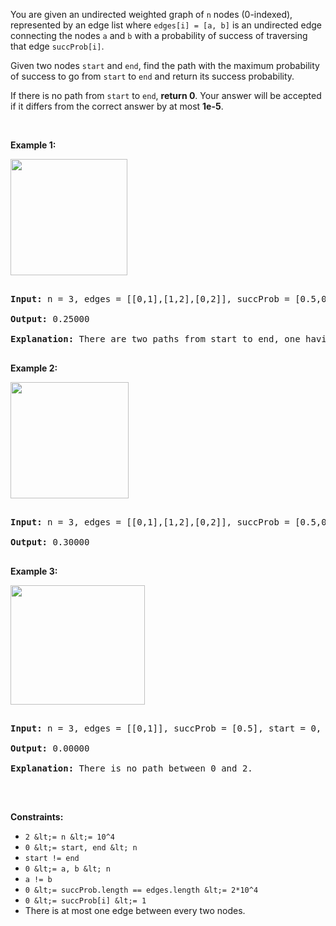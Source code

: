 You are given an undirected weighted graph of&nbsp;`` n ``&nbsp;nodes (0-indexed), represented by an edge list where&nbsp;`` edges[i] = [a, b] ``&nbsp;is an undirected edge connecting the nodes&nbsp;`` a ``&nbsp;and&nbsp;`` b ``&nbsp;with a probability of success of traversing that edge&nbsp;`` succProb[i] ``.

Given two nodes&nbsp;`` start ``&nbsp;and&nbsp;`` end ``, find the path with the maximum probability of success to go from&nbsp;`` start ``&nbsp;to&nbsp;`` end ``&nbsp;and return its success probability.

If there is no path from&nbsp;`` start ``&nbsp;to&nbsp;`` end ``, __return&nbsp;0__. Your answer will be accepted if it differs from the correct answer by at most __1e-5__.

&nbsp;

__Example 1:__

<strong><img alt="" src="https://assets.leetcode.com/uploads/2019/09/20/1558_ex1.png" style="width: 187px; height: 186px;"/></strong>

<pre>
<strong>Input:</strong> n = 3, edges = [[0,1],[1,2],[0,2]], succProb = [0.5,0.5,0.2], start = 0, end = 2
<strong>Output:</strong> 0.25000
<strong>Explanation:</strong>&nbsp;There are two paths from start to end, one having a probability of success = 0.2 and the other has 0.5 * 0.5 = 0.25.
</pre>

__Example 2:__

<strong><img alt="" src="https://assets.leetcode.com/uploads/2019/09/20/1558_ex2.png" style="width: 189px; height: 186px;"/></strong>

<pre>
<strong>Input:</strong> n = 3, edges = [[0,1],[1,2],[0,2]], succProb = [0.5,0.5,0.3], start = 0, end = 2
<strong>Output:</strong> 0.30000
</pre>

__Example 3:__

<strong><img alt="" src="https://assets.leetcode.com/uploads/2019/09/20/1558_ex3.png" style="width: 215px; height: 191px;"/></strong>

<pre>
<strong>Input:</strong> n = 3, edges = [[0,1]], succProb = [0.5], start = 0, end = 2
<strong>Output:</strong> 0.00000
<strong>Explanation:</strong>&nbsp;There is no path between 0 and 2.
</pre>

&nbsp;

__Constraints:__

*   `` 2 &lt;= n &lt;= 10^4 ``
*   `` 0 &lt;= start, end &lt; n ``
*   `` start != end ``
*   `` 0 &lt;= a, b &lt; n ``
*   `` a != b ``
*   `` 0 &lt;= succProb.length == edges.length &lt;= 2*10^4 ``
*   `` 0 &lt;= succProb[i] &lt;= 1 ``
*   There is at most one edge between every two nodes.